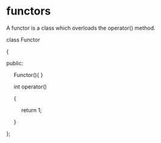 # functors

A functor is a class which overloads the operator() method.

class Functor

{

public:

     Functor(){ }

     int operator()

     {

          return 1;

     }

};


